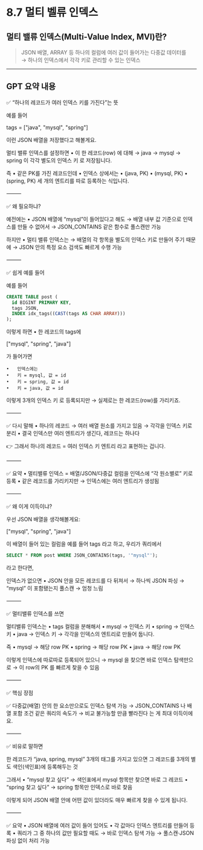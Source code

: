 # 8.7 멀티 벨류 인덱스

## 멀티 밸류 인덱스(Multi-Value Index, MVI)란?

> JSON 배열, ARRAY 등 하나의 컬럼에 여러 값이 들어가는 다중값 데이터를  
→ 하나의 인덱스에서 각각 키로 관리할 수 있는 인덱스


--- 
## GPT 요약 내용

✅ “하나의 레코드가 여러 인덱스 키를 가진다”는 뜻

예를 들어

tags = ["java", "mysql", "spring"]

이런 JSON 배열을 저장했다고 해볼게요.

멀티 밸류 인덱스를 설정하면
	•	이 한 레코드(row) 에 대해
→ java
→ mysql
→ spring
이 각각 별도의 인덱스 키 로 저장됩니다.

즉
	•	같은 PK를 가진 레코드인데
	•	인덱스 상에서는
	•	(java, PK)
	•	(mysql, PK)
	•	(spring, PK)
세 개의 엔트리를 따로 등록하는 식입니다.

⸻

✅ 왜 필요하냐?

예전에는
	•	JSON 배열에 “mysql”이 들어있다고 해도
→ 배열 내부 값 기준으로 인덱스를 만들 수 없어서
→ JSON_CONTAINS 같은 함수로 풀스캔만 가능

하지만
	•	멀티 밸류 인덱스는
→ 배열의 각 항목을 별도의 인덱스 키로 만들어 주기 때문에
→ JSON 안의 특정 요소 검색도 빠르게 수행 가능

⸻

✅ 쉽게 예를 들어

예를 들어

```sql
CREATE TABLE post (
  id BIGINT PRIMARY KEY,
  tags JSON,
  INDEX idx_tags((CAST(tags AS CHAR ARRAY)))
);
```

이렇게 하면
	•	한 레코드의 tags에

["mysql", "spring", "java"]

가 들어가면

	•	인덱스에는
	•	키 = mysql, 값 = id
	•	키 = spring, 값 = id
	•	키 = java, 값 = id
이렇게 3개의 인덱스 키 로 등록되지만
→ 실제로는 한 레코드(row)를 가리키죠.

⸻

✅ 다시 말해
	•	하나의 레코드
→ 여러 배열 원소를 가지고 있음
→ 각각을 인덱스 키로 분리
	•	결국 인덱스만 여러 엔트리가 생긴다, 레코드는 하나다

👉 그래서 하나의 레코드 = 여러 인덱스 키 엔트리 라고 표현하는 겁니다.

⸻

✅ 요약
	•	멀티밸류 인덱스 = 배열/JSON/다중값 컬럼을 인덱스에 “각 원소별로” 키로 등록
	•	같은 레코드를 가리키지만
→ 인덱스에는 여러 엔트리가 생성됨



⸻

✅ 왜 이게 이득이냐?

우선 JSON 배열을 생각해볼게요:

["mysql", "spring", "java"]

이 배열이 들어 있는 컬럼을 예를 들어 tags 라고 하고,
우리가 쿼리에서

```sql
SELECT * FROM post WHERE JSON_CONTAINS(tags, '"mysql"');
```
라고 한다면,

인덱스가 없으면
	•	JSON 안을 모든 레코드를 다 뒤져서
→ 하나씩 JSON 파싱
→ “mysql” 이 포함됐는지 풀스캔
→ 엄청 느림

⸻

✅ 멀티밸류 인덱스를 쓰면

멀티밸류 인덱스는
	•	tags 컬럼을 분해해서
	•	mysql → 인덱스 키
	•	spring → 인덱스 키
	•	java → 인덱스 키
→ 각각을 인덱스의 엔트리로 만들어 둡니다.

즉
	•	mysql → 해당 row PK
	•	spring → 해당 row PK
	•	java → 해당 row PK

이렇게 인덱스에 따로따로 등록되어 있으니
→ mysql 을 찾으면 바로 인덱스 탐색만으로
→ 이 row의 PK 를 빠르게 찾을 수 있음

⸻

✅ 핵심 장점

✅ 다중값(배열) 안의 한 요소만으로도 인덱스 탐색 가능
→ JSON_CONTAINS 나 배열 포함 조건 같은 쿼리의 속도가
→ 비교 불가능할 만큼 빨라진다 는 게 최대 이득이에요.

⸻

✅ 비유로 말하면

한 레코드가 “java, spring, mysql” 3개의 태그를 가지고 있으면
그 레코드를 3개의 별도 색인(색인표)에 등록해두는 것

그래서
	•	“mysql 찾고 싶다”
→ 색인표에서 mysql 항목만 찾으면 바로 그 레코드
	•	“spring 찾고 싶다”
→ spring 항목만 인덱스로 바로 찾음

이렇게 되어
JSON 배열 안에 어떤 값이 있더라도 매우 빠르게 찾을 수 있게 됩니다.

⸻

✅ 요약
	•	JSON 배열에 여러 값이 들어 있어도
	•	각 값마다 인덱스 엔트리를 만들어 등록
	•	쿼리가 그 중 하나의 값만 필요할 때도
→ 바로 인덱스 탐색 가능
→ 풀스캔·JSON 파싱 없이 처리 가능
